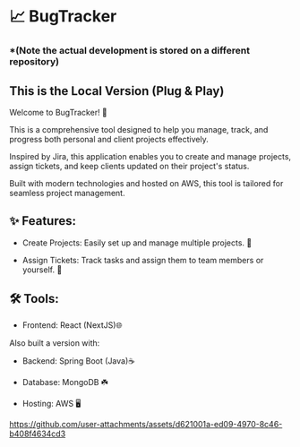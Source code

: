 # 📈 BugTracker

### *(Note the actual development is stored on a different repository)
## This is the Local Version (Plug & Play)
Welcome to BugTracker! 🚀

This is a comprehensive tool designed to help you manage, track, and progress both personal and client projects effectively. 

Inspired by Jira, this application enables you to create and manage projects, assign tickets, and keep clients updated on their project's status. 

Built with modern technologies and hosted on AWS, this tool is tailored for seamless project management.


## ✨ Features:

- Create Projects: Easily set up and manage multiple projects. 🔋

- Assign Tickets: Track tasks and assign them to team members or yourself. 🎫


##  🛠️ Tools:
- Frontend: React (NextJS)🌐

Also built a version with:
- Backend: Spring Boot (Java)☕️

- Database: MongoDB ☘️

- Hosting: AWS 🖥️

  

https://github.com/user-attachments/assets/d621001a-ed09-4970-8c46-b408f4634cd3


